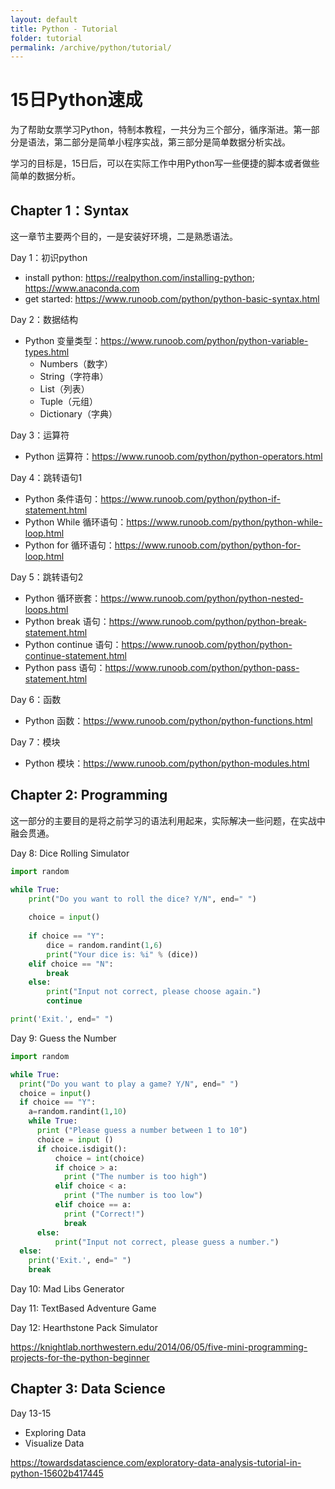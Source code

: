 ```yaml
---
layout: default
title: Python - Tutorial
folder: tutorial
permalink: /archive/python/tutorial/
---
```


# 15日Python速成

为了帮助女票学习Python，特制本教程，一共分为三个部分，循序渐进。第一部分是语法，第二部分是简单小程序实战，第三部分是简单数据分析实战。

学习的目标是，15日后，可以在实际工作中用Python写一些便捷的脚本或者做些简单的数据分析。

## Chapter 1：Syntax

这一章节主要两个目的，一是安装好环境，二是熟悉语法。

Day 1：初识python
- install python: <https://realpython.com/installing-python>; <https://www.anaconda.com>
- get started: <https://www.runoob.com/python/python-basic-syntax.html>

Day 2：数据结构
- Python 变量类型：<https://www.runoob.com/python/python-variable-types.html>
  - Numbers（数字）
  - String（字符串）
  - List（列表）
  - Tuple（元组）
  - Dictionary（字典）

Day 3：运算符
- Python 运算符：<https://www.runoob.com/python/python-operators.html>

Day 4：跳转语句1
- Python 条件语句：<https://www.runoob.com/python/python-if-statement.html>
- Python While 循环语句：<https://www.runoob.com/python/python-while-loop.html>
- Python for 循环语句：<https://www.runoob.com/python/python-for-loop.html>

Day 5：跳转语句2
- Python 循环嵌套：<https://www.runoob.com/python/python-nested-loops.html>
- Python break 语句：<https://www.runoob.com/python/python-break-statement.html>
- Python continue 语句：<https://www.runoob.com/python/python-continue-statement.html>
- Python pass 语句：<https://www.runoob.com/python/python-pass-statement.html>

Day 6：函数
- Python 函数：<https://www.runoob.com/python/python-functions.html>

Day 7：模块
- Python 模块：<https://www.runoob.com/python/python-modules.html>

## Chapter 2: Programming

这一部分的主要目的是将之前学习的语法利用起来，实际解决一些问题，在实战中融会贯通。

Day 8: Dice Rolling Simulator

~~~ python
import random

while True:
    print("Do you want to roll the dice? Y/N", end=" ")
    
    choice = input()
    
    if choice == "Y":
        dice = random.randint(1,6)
        print("Your dice is: %i" % (dice))
    elif choice == "N":
        break
    else:
        print("Input not correct, please choose again.")
        continue

print('Exit.', end=" ")
~~~

Day 9: Guess the Number

~~~ python
import random

while True:
  print("Do you want to play a game? Y/N", end=" ")
  choice = input()
  if choice == "Y":
    a=random.randint(1,10)    
    while True:
      print ("Please guess a number between 1 to 10")
      choice = input ()
      if choice.isdigit():
          choice = int(choice)
          if choice > a:
            print ("The number is too high")      
          elif choice < a:
            print ("The number is too low")      
          elif choice == a:
            print ("Correct!")
            break
      else:
          print("Input not correct, please guess a number.")
  else:
    print('Exit.', end=" ")
    break
~~~

Day 10: Mad Libs Generator

Day 11: TextBased Adventure Game

Day 12: Hearthstone Pack Simulator

<https://knightlab.northwestern.edu/2014/06/05/five-mini-programming-projects-for-the-python-beginner>

## Chapter 3: Data Science

Day 13-15
- Exploring Data
- Visualize Data

<https://towardsdatascience.com/exploratory-data-analysis-tutorial-in-python-15602b417445>
